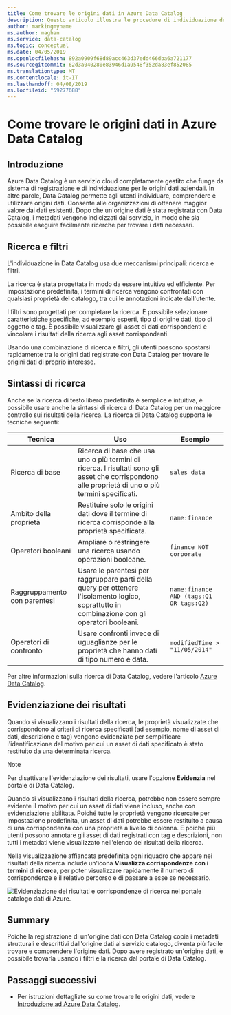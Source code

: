 ```yaml
---
title: Come trovare le origini dati in Azure Data Catalog
description: Questo articolo illustra le procedure di individuazione degli asset di dati registrati con Azure Data Catalog, inclusi la ricerca, i filtri e l'uso delle funzionalità di evidenziazione dei risultati del portale di Azure Data Catalog.
author: markingmyname
ms.author: maghan
ms.service: data-catalog
ms.topic: conceptual
ms.date: 04/05/2019
ms.openlocfilehash: 892a0909f68d89acc463d37edd466dba6a721177
ms.sourcegitcommit: 62d3a040280e83946d1a9548f352da83ef852085
ms.translationtype: MT
ms.contentlocale: it-IT
ms.lasthandoff: 04/08/2019
ms.locfileid: "59277688"
---
```

# <a name="how-to-discover-data-sources-in-azure-data-catalog"></a>Come trovare le origini dati in Azure Data Catalog

## <a name="introduction"></a>Introduzione

Azure Data Catalog è un servizio cloud completamente gestito che funge da sistema di registrazione e di individuazione per le origini dati aziendali. In altre parole, Data Catalog permette agli utenti individuare, comprendere e utilizzare origini dati. Consente alle organizzazioni di ottenere maggior valore dai dati esistenti. Dopo che un'origine dati è stata registrata con Data Catalog, i metadati vengono indicizzati dal servizio, in modo che sia possibile eseguire facilmente ricerche per trovare i dati necessari.

## <a name="searching-and-filtering"></a>Ricerca e filtri

L'individuazione in Data Catalog usa due meccanismi principali: ricerca e filtri.

La ricerca è stata progettata in modo da essere intuitiva ed efficiente. Per impostazione predefinita, i termini di ricerca vengono confrontati con qualsiasi proprietà del catalogo, tra cui le annotazioni indicate dall'utente.

I filtri sono progettati per completare la ricerca. È possibile selezionare caratteristiche specifiche, ad esempio esperti, tipo di origine dati, tipo di oggetto e tag. È possibile visualizzare gli asset di dati corrispondenti e vincolare i risultati della ricerca agli asset corrispondenti.

Usando una combinazione di ricerca e filtri, gli utenti possono spostarsi rapidamente tra le origini dati registrate con Data Catalog per trovare le origini dati di proprio interesse.

## <a name="search-syntax"></a>Sintassi di ricerca

Anche se la ricerca di testo libero predefinita è semplice e intuitiva, è possibile usare anche la sintassi di ricerca di Data Catalog per un maggiore controllo sui risultati della ricerca. La ricerca di Data Catalog supporta le tecniche seguenti:

| Tecnica | Uso | Esempio |
| --- | --- | --- |
| Ricerca di base |Ricerca di base che usa uno o più termini di ricerca. I risultati sono gli asset che corrispondono alle proprietà di uno o più termini specificati. |`sales data` |
| Ambito della proprietà |Restituire solo le origini dati dove il termine di ricerca corrisponde alla proprietà specificata. |`name:finance` |
| Operatori booleani |Ampliare o restringere una ricerca usando operazioni booleane. |`finance NOT corporate` |
| Raggruppamento con parentesi |Usare le parentesi per raggruppare parti della query per ottenere l'isolamento logico, soprattutto in combinazione con gli operatori booleani. |`name:finance AND (tags:Q1 OR tags:Q2)` |
| Operatori di confronto |Usare confronti invece di uguaglianze per le proprietà che hanno dati di tipo numero e data. |`modifiedTime > "11/05/2014"` |

Per altre informazioni sulla ricerca di Data Catalog, vedere l'articolo [Azure Data Catalog](/rest/api/datacatalog/#search-syntax-reference).

## <a name="hit-highlighting"></a>Evidenziazione dei risultati

Quando si visualizzano i risultati della ricerca, le proprietà visualizzate che corrispondono ai criteri di ricerca specificati (ad esempio, nome di asset di dati, descrizione e tag) vengono evidenziate per semplificare l'identificazione del motivo per cui un asset di dati specificato è stato restituito da una determinata ricerca.

> [!NOTE]
> Per disattivare l'evidenziazione dei risultati, usare l'opzione **Evidenzia** nel portale di Data Catalog.

Quando si visualizzano i risultati della ricerca, potrebbe non essere sempre evidente il motivo per cui un asset di dati viene incluso, anche con evidenziazione abilitata. Poiché tutte le proprietà vengono ricercate per impostazione predefinita, un asset di dati potrebbe essere restituito a causa di una corrispondenza con una proprietà a livello di colonna. E poiché più utenti possono annotare gli asset di dati registrati con tag e descrizioni, non tutti i metadati viene visualizzato nell'elenco dei risultati della ricerca.

Nella visualizzazione affiancata predefinita ogni riquadro che appare nei risultati della ricerca include un'icona **Visualizza corrispondenze con i termini di ricerca**, per poter visualizzare rapidamente il numero di corrispondenze e il relativo percorso e di passare a esse se necessario.

 ![Evidenziazione dei risultati e corrispondenze di ricerca nel portale catalogo dati di Azure.](./media/data-catalog-how-to-discover/search-matches.png)

## <a name="summary"></a>Summary

Poiché la registrazione di un'origine dati con Data Catalog copia i metadati strutturali e descrittivi dall'origine dati al servizio catalogo, diventa più facile trovare e comprendere l'origine dati. Dopo avere registrato un'origine dati, è possibile trovarla usando i filtri e la ricerca dal portale di Data Catalog.

## <a name="next-steps"></a>Passaggi successivi

* Per istruzioni dettagliate su come trovare le origini dati, vedere [Introduzione ad Azure Data Catalog](data-catalog-get-started.md).
